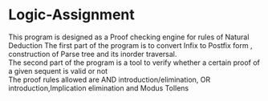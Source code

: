 # Logic-Assignment

This program is designed as a Proof checking engine for rules of Natural Deduction The first part of the program is to convert Infix to Postfix form , construction of Parse tree and its inorder traversal.<br/>
The second part of the program is a tool to verify whether a certain proof of a given sequent is valid or not<br/>
The proof rules allowed are AND introduction/elimination, OR introduction,Implication elimination and Modus Tollens<br/>
